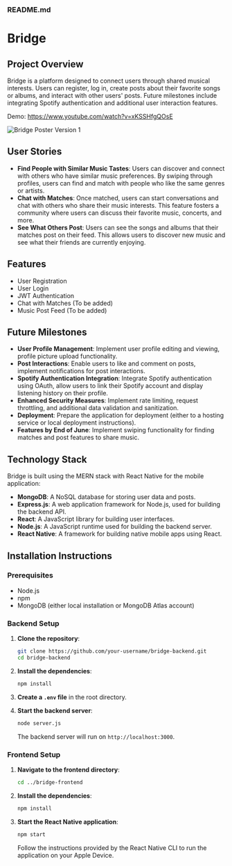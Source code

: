 ### README.md

# Bridge

## Project Overview

Bridge is a platform designed to connect users through shared musical interests. Users can register, log in, create posts about their favorite songs or albums, and interact with other users' posts. Future milestones include integrating Spotify authentication and additional user interaction features.

Demo: https://www.youtube.com/watch?v=xKSSHfgQOsE

![Bridge Poster Version 1](https://github.com/kaungzinye/bridge-public/assets/154214243/29f8e13c-9ced-44b5-9a21-7665a4bd47e3)



## User Stories

- **Find People with Similar Music Tastes**: Users can discover and connect with others who have similar music preferences. By swiping through profiles, users can find and match with people who like the same genres or artists.
- **Chat with Matches**: Once matched, users can start conversations and chat with others who share their music interests. This feature fosters a community where users can discuss their favorite music, concerts, and more.
- **See What Others Post**: Users can see the songs and albums that their matches post on their feed. This allows users to discover new music and see what their friends are currently enjoying.

## Features

- User Registration
- User Login
- JWT Authentication
- Chat with Matches (To be added)
- Music Post Feed (To be added)

## Future Milestones

- **User Profile Management**: Implement user profile editing and viewing, profile picture upload functionality.
- **Post Interactions**: Enable users to like and comment on posts, implement notifications for post interactions.
- **Spotify Authentication Integration**: Integrate Spotify authentication using OAuth, allow users to link their Spotify account and display listening history on their profile.
- **Enhanced Security Measures**: Implement rate limiting, request throttling, and additional data validation and sanitization.
- **Deployment**: Prepare the application for deployment (either to a hosting service or local deployment instructions).
- **Features by End of June**: Implement swiping functionality for finding matches and post features to share music.

## Technology Stack

Bridge is built using the MERN stack with React Native for the mobile application:

- **MongoDB**: A NoSQL database for storing user data and posts.
- **Express.js**: A web application framework for Node.js, used for building the backend API.
- **React**: A JavaScript library for building user interfaces.
- **Node.js**: A JavaScript runtime used for building the backend server.
- **React Native**: A framework for building native mobile apps using React.

## Installation Instructions

### Prerequisites

- Node.js
- npm
- MongoDB (either local installation or MongoDB Atlas account)

### Backend Setup

1. **Clone the repository**:

   ```sh
   git clone https://github.com/your-username/bridge-backend.git
   cd bridge-backend
   ```

2. **Install the dependencies**:

   ```sh
   npm install
   ```

3. **Create a `.env` file** in the root directory.

4. **Start the backend server**:

   ```sh
   node server.js
   ```

   The backend server will run on `http://localhost:3000`.

### Frontend Setup

1. **Navigate to the frontend directory**:

   ```sh
   cd ../bridge-frontend
   ```

2. **Install the dependencies**:

   ```sh
   npm install
   ```

3. **Start the React Native application**:

   ```sh
   npm start
   ```

   Follow the instructions provided by the React Native CLI to run the application on your Apple Device.
